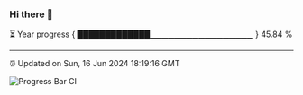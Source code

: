 ### Hi there 👋

⏳ Year progress { █████████████▁▁▁▁▁▁▁▁▁▁▁▁▁▁▁▁▁ } 45.84 %

---

⏰ Updated on Sun, 16 Jun 2024 18:19:16 GMT

![Progress Bar CI](https://github.com/liununu/liununu/workflows/Progress%20Bar%20CI/badge.svg)
